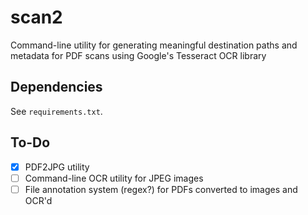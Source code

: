 # scan2
Command-line utility for generating meaningful destination paths and metadata for PDF scans using Google's Tesseract OCR library

## Dependencies

See `requirements.txt`.

## To-Do

- [X] PDF2JPG utility
- [ ] Command-line OCR utility for JPEG images
- [ ] File annotation system (regex?) for PDFs converted to images and OCR'd
